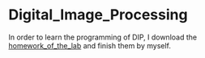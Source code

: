 # Digital_Image_Processing
In order to learn the programming of DIP, I download the [homework_of_the_lab](http://vlab.ee.nctu.edu.tw/course/dip-2017/) and finish them by myself.
